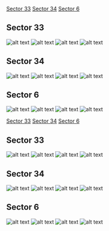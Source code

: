 [Sector 33](#sector33)
[Sector 34](#sector34)
[Sector 6](#sector6)

<a name = "sector33"></a>
## Sector 33
![alt text](/tt/HATS-41_Sector_33/HATS-41_Sector_33_a_TimeSeries.png)
![alt text](/tt/HATS-41_Sector_33/HATS-41_Sector_33_b_FoldedLightCurve.png)
![alt text](/tt/HATS-41_Sector_33/HATS-41_Sector_33_b_IndividualTransitsWithFit.png)
![alt text](/tt/HATS-41_Sector_33/HATS-41_Sector_33_c_TimingResiduals.png)

<a name = "sector34"></a>
## Sector 34
![alt text](/tt/HATS-41_Sector_34/HATS-41_Sector_34_a_TimeSeries.png)
![alt text](/tt/HATS-41_Sector_34/HATS-41_Sector_34_b_FoldedLightCurve.png)
![alt text](/tt/HATS-41_Sector_34/HATS-41_Sector_34_b_IndividualTransitsWithFit.png)
![alt text](/tt/HATS-41_Sector_34/HATS-41_Sector_34_c_TimingResiduals.png)

<a name = "sector6"></a>
## Sector 6
![alt text](/tt/HATS-41_Sector_6/HATS-41_Sector_6_a_TimeSeries.png)
![alt text](/tt/HATS-41_Sector_6/HATS-41_Sector_6_b_FoldedLightCurve.png)
![alt text](/tt/HATS-41_Sector_6/HATS-41_Sector_6_b_IndividualTransitsWithFit.png)
![alt text](/tt/HATS-41_Sector_6/HATS-41_Sector_6_c_TimingResiduals.png)

[Sector 33](#sector33)
[Sector 34](#sector34)
[Sector 6](#sector6)

<a name = "sector33"></a>
## Sector 33
![alt text](/tt/HATS-41_Sector_33/HATS-41_Sector_33_a_TimeSeries.png)
![alt text](/tt/HATS-41_Sector_33/HATS-41_Sector_33_b_FoldedLightCurve.png)
![alt text](/tt/HATS-41_Sector_33/HATS-41_Sector_33_b_IndividualTransitsWithFit.png)
![alt text](/tt/HATS-41_Sector_33/HATS-41_Sector_33_c_TimingResiduals.png)

<a name = "sector34"></a>
## Sector 34
![alt text](/tt/HATS-41_Sector_34/HATS-41_Sector_34_a_TimeSeries.png)
![alt text](/tt/HATS-41_Sector_34/HATS-41_Sector_34_b_FoldedLightCurve.png)
![alt text](/tt/HATS-41_Sector_34/HATS-41_Sector_34_b_IndividualTransitsWithFit.png)
![alt text](/tt/HATS-41_Sector_34/HATS-41_Sector_34_c_TimingResiduals.png)

<a name = "sector6"></a>
## Sector 6
![alt text](/tt/HATS-41_Sector_6/HATS-41_Sector_6_a_TimeSeries.png)
![alt text](/tt/HATS-41_Sector_6/HATS-41_Sector_6_b_FoldedLightCurve.png)
![alt text](/tt/HATS-41_Sector_6/HATS-41_Sector_6_b_IndividualTransitsWithFit.png)
![alt text](/tt/HATS-41_Sector_6/HATS-41_Sector_6_c_TimingResiduals.png)

